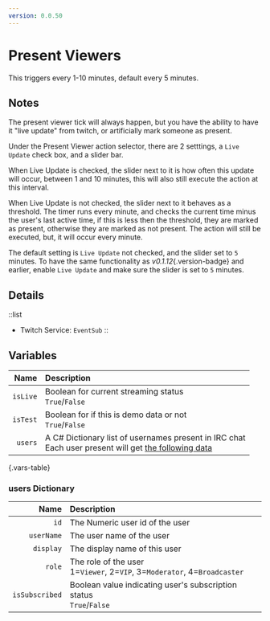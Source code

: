 ```yaml
---
version: 0.0.50
---
```


# Present Viewers
This triggers every 1-10 minutes, default every 5 minutes.

## Notes
The present viewer tick will always happen, but you have the ability to have it "live update" from twitch, or artificially mark someone as present.

Under the Present Viewer action selector, there are 2 setttings, a `Live Update` check box, and a slider bar.

When Live Update is checked, the slider next to it is how often this update will occur, between 1 and 10 minutes, this will also still execute the action at this interval.

When Live Update is not checked, the slider next to it behaves as a threshold. The timer runs every minute, and checks the current time minus the user's last active time, if this is less then the threshold, they are marked as present, otherwise they are marked as not present.  The action will still be executed, but, it will occur every minute.

The default setting is `Live Update` not checked, and the slider set to `5` minutes.  To have the same functionality as *v0.1.12*{.version-badge} and earlier, enable `Live Update` and make sure the slider is set to `5` minutes.

## Details
::list
- Twitch Service: `EventSub`
::

## Variables
Name | Description
----:|:------------
`isLive` | Boolean for current streaming status <br> `True`/`False` 
`isTest` | Boolean for if this is demo data or not <br> `True`/`False` 
`users` | A C# Dictionary list of usernames present in IRC chat <br> Each user present will get [the following data](#users-dictionary)
{.vars-table}

### users Dictionary
Name | Description
----:|:------------
`id` | The Numeric user id of the user
`userName` | The user name of the user
`display` | The display name of this user
`role` | The role of the user <br> 1=`Viewer`, 2=`VIP`, 3=`Moderator`, 4=`Broadcaster`
`isSubscribed` | Boolean value indicating user's subscription status <br> `True`/`False` 